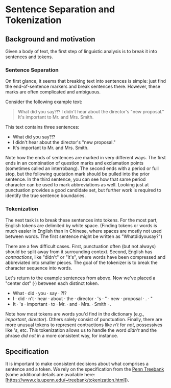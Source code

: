 <!-- 
NavPath: Linguistic Analysis API
LinkLabel: Sentences and Tokens
Url: Linguistic-Analysis-API/documentation/Sentences-and-Tokens
Weight: 100
-->

# Sentence Separation and Tokenization

## Background and motivation

Given a body of text, the first step of linguistic analysis is to break it into sentences and tokens.

### Sentence Separation

On first glance, it seems that breaking text into sentences is simple: just find the end-of-sentence markers and break sentences there.
However, these marks are often complicated and ambiguous.

Consider the following example text:

> What did you say?!? I didn't hear about the director's "new proposal." It's important to Mr. and Mrs. Smith.

This text contains three sentences:

- What did you say?!?
- I didn't hear about the director's "new proposal."
- It's important to Mr. and Mrs. Smith.

Note how the ends of sentences are marked in very different ways.
The first ends in an combination of question marks and exclamation points (sometimes called an interrobang).
The second ends with a period or full stop, but the following quotation mark should be pulled into the prior sentence.
In the third sentence, you can see how that same period character can be used to mark abbreviations as well.
Looking just at punctuation provides a good candidate set, but further work is required to identify the true sentence boundaries.

### Tokenization

The next task is to break these sentences into tokens.
For the most part, English tokens are delimited by white space.
(Finding tokens or words is much easier in English than in Chinese, where spaces are mostly not used between words.
The first sentence might be written as "Whatdidyousay?")

There are a few difficult cases.
First, punctuation often (but not always) should be split away from it surrounding context.
Second, English has *contractions*, like "didn't" or "it's", where words have been compressed and abbreviated into smaller pieces. 
The goal of the tokenizer is to break the character sequence into words.

Let's return to the example sentences from above.
Now we've placed a "center dot" (&middot;) between each distinct token.

- What &middot; did &middot; you &middot; say &middot; ?!?
- I &middot; did &middot; n't &middot; hear &middot; about &middot; the &middot; director &middot; 's &middot; " &middot; new &middot; proposal &middot; . &middot; "
- It &middot; 's &middot; important &middot; to &middot; Mr. &middot; and &middot; Mrs. &middot; Smith &middot; .

Note how most tokens are words you'd find in the dictionary (e.g., *important*, *director*).
Others solely consist of punctuation.
Finally, there are more unusual tokens to represent contractions like *n't* for *not*, possessives like *'s*, etc.
This tokenization allows us to handle the word *didn't* and the phrase *did not* in a more consistent way, for instance.

## Specification

It is important to make consistent decisions about what comprises a sentence and a token.
We rely on the specification from the [Penn Treebank](https://www.cis.upenn.edu/~treebank/) (some additional details are available  here: [https://www.cis.upenn.edu/~treebank/tokenization.html]).
